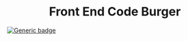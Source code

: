 <h1 align="center">Front End Code Burger</h1>

[![Generic badge](https://img.shields.io/badge/Status-Em%20Desenvolvimento-<COLOR>.svg)](https://shields.io/)

